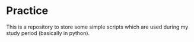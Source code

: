 # Practice
This is a repository to store some simple scripts which are used during my study period (basically in python).
